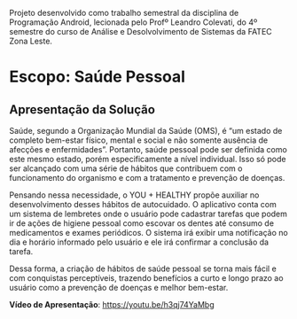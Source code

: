 Projeto desenvolvido como trabalho semestral da disciplina de Programação Android, lecionada pelo Profº Leandro Colevati, do 4º semestre do curso de Análise e Desolvolvimento de Sistemas  da FATEC Zona Leste.

# Escopo: Saúde Pessoal
## Apresentação da Solução
Saúde, segundo a Organização Mundial da Saúde (OMS), é “um estado de completo bem-estar físico, mental e social e não somente ausência de afecções e enfermidades”. Portanto, saúde pessoal pode ser definida como este mesmo estado, porém especificamente a nível individual. Isso só pode ser alcançado com uma série de hábitos que contribuem com o funcionamento do organismo e com a tratamento e prevenção de doenças.

Pensando nessa necessidade, o YOU + HEALTHY propõe auxiliar no desenvolvimento desses hábitos de autocuidado. O aplicativo conta com um sistema de lembretes onde o usuário pode cadastrar tarefas que podem ir de ações de higiene pessoal como escovar os dentes até consumo de medicamentos e exames periódicos. O sistema irá exibir uma notificação no dia e horário informado pelo usuário e ele irá confirmar a conclusão da tarefa.

Dessa forma, a criação de hábitos de saúde pessoal se torna mais fácil e com conquistas perceptíveis, trazendo benefícios a curto e longo prazo ao usuário como a prevenção de doenças e melhor bem-estar.

**Vídeo de Apresentação**: https://youtu.be/h3qj74YaMbg

